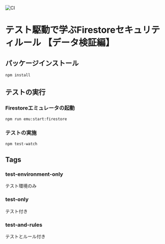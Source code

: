 ![CI](https://github.com/rightcode/firestore-security-rules-test_data-verification/workflows/CI/badge.svg)

# テスト駆動で学ぶFirestoreセキュリティルール 【データ検証編】
 
## パッケージインストール
```bash
npm install
```

## テストの実行
### Firestoreエミュレータの起動
```bash
npm run emu:start:firestore
```

### テストの実施
```bash
npm test-watch
```

## Tags
### test-environment-only
テスト環境のみ

### test-only
テスト付き

### test-and-rules
テストとルール付き